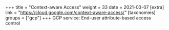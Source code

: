+++
title = "Context-aware Access"
weight = 33
date = 2021-03-07
[extra]
link = "https://cloud.google.com/context-aware-access/"
[taxonomies]
groups = ["gcp"]
+++
GCP service: End-user attribute-based access control

